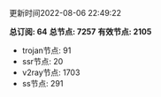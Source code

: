 更新时间2022-08-06 22:49:22

**总订阅: 64**
**总节点: 7257**
**有效节点: 2105**
- trojan节点: 91
- ssr节点: 20
- v2ray节点: 1703
- ss节点: 291
